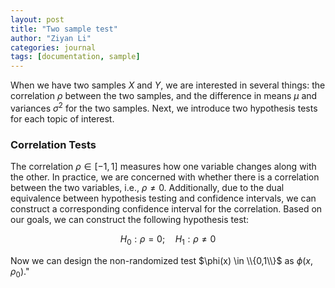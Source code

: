 ```yaml
---
layout: post
title: "Two sample test"
author: "Ziyan Li"
categories: journal
tags: [documentation, sample]
---
```


When we have two samples $X$ and $Y$, we are interested in several things: the correlation $\rho$ between the two samples, and the difference in means $\mu$ and variances $\sigma^2$ for the two samples. Next, we introduce two hypothesis tests for each topic of interest.

### Correlation Tests

The correlation $\rho \in [-1,1]$ measures how one variable changes along with the other. In practice, we are concerned with whether there is a correlation between the two variables, i.e., $\rho \neq 0$. Additionally, due to the dual equivalence between hypothesis testing and confidence intervals, we can construct a corresponding confidence interval for the correlation. Based on our goals, we can construct the following hypothesis test:

$$
H_0: \rho = 0; \quad
H_1: \rho \neq 0
$$

Now we can design the non-randomized test $\phi(x) \in \\{0,1\\}$ as $\phi(x,\rho_0)$."

